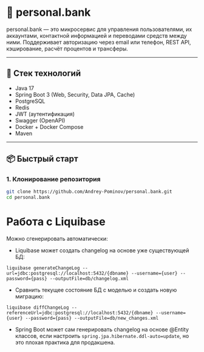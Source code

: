 # 🏦 personal.bank

personal.bank — это микросервис для управления пользователями, их аккаунтами, контактной информацией и переводами средств между ними. Поддерживает авторизацию через email или телефон, REST API, кэширование, расчёт процентов и трансферы.

---

## 🚀 Стек технологий

- Java 17
- Spring Boot 3 (Web, Security, Data JPA, Cache)
- PostgreSQL
- Redis
- JWT (аутентификация)
- Swagger (OpenAPI)
- Docker + Docker Compose
- Maven

---

## 📦 Быстрый старт

### 1. Клонирование репозитория

```bash
git clone https://github.com/Andrey-Pominov/personal.bank.git
cd personal.bank
```

#  Работа с Liquibase
Можно сгенерировать автоматически:
- Liquibase может создать changelog на основе уже существующей БД:
 
```liquibase generateChangeLog --url=jdbc:postgresql://localhost:5432/{dbname} --username={user} --password={pass} --outputFile=db/changelog.xml ```
- Сравнить текущее состояние БД с моделью и создать новую миграцию:

```liquibase diffChangeLog --referenceUrl=jdbc:postgresql://localhost:5432/{dbname} --username={user} --password={pass} --outputFile=db/new_changes.xml ```

- Spring Boot может сам генерировать changelog на основе @Entity классов, если настроить ```spring.jpa.hibernate.ddl-auto=update```, но это плохая практика для продакшена.